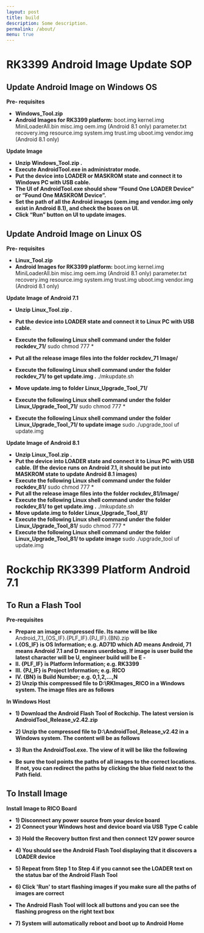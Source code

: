 ```yaml
---
layout: post
title: build
description: Some description.
permalink: /about/
menu: true
---
```


<!-- <img class="img-rounded" src="/assets/img/uploads/profile.png" alt="Thiago Rossener" width="200"> -->


# RK3399 Android Image Update SOP


## Update Android Image on Windows OS


<div class="Alert Alert--nuxt-blue">

<b>Pre- requisites</b>

</div> 

- **Windows_Tool.zip** 
- **Android Images for RK3399 platform:** 
        boot.img
        kernel.img
        MiniLoaderAll.bin
        misc.img
        oem.img (Android 8.1 only)
        parameter.txt
        recovery.img
        resource.img
        system.img
        trust.img
        uboot.img
        vendor.img (Android 8.1 only)


<div class="Alert Alert--nuxt-blue">

<b>Update Image</b>

</div> 

- **Unzip Windows_Tool.zip .** 
- **Execute AndroidTool.exe in administrator mode.** 
- **Put the device into LOADER or MASKROM state and connect it to Windows PC with USB cable.** 
- **The UI of AndroidTool.exe should show “Found One LOADER Device” or “Found One MASKROM Device”.** 
- **Set the path of all the Android images (oem.img and vendor.img only exist in Android 8.1), and check the boxes on UI.** 
- **Click “Run” button on UI to update images.** 

## Update Android Image on Linux OS


<div class="Alert Alert--nuxt-blue">

<b>Pre- requisites</b>

</div> 

- **Linux_Tool.zip**
- **Android Images for RK3399 platform:**
        boot.img
        kernel.img
        MiniLoaderAll.bin
        misc.img
        oem.img (Android 8.1 only)
        parameter.txt
        recovery.img
        resource.img
        system.img
        trust.img
        uboot.img
        vendor.img (Android 8.1 only)


<div class="Alert Alert--nuxt-blue">

<b>Update Image of Android 7.1</b>

</div> 

- **Unzip Linux_Tool.zip .**
- **Put the device into LOADER state and connect it to Linux PC with USB cable.**
- **Execute the following Linux shell command under the folder rockdev_71/**
        sudo chmod 777 *

- **Put all the release image files into the folder rockdev_71 Image/**
- **Execute the following Linux shell command under the folder rockdev_71/ to get update.img .**
        ./mkupdate.sh
- **Move update.img to folder Linux_Upgrade_Tool_71/**
- **Execute the following Linux shell command under the folder Linux_Upgrade_Tool_71/**
        sudo chmod 777 *
- **Execute the following Linux shell command under the folder Linux_Upgrade_Tool_71/ to update image**
        sudo ./upgrade_tool uf update.img


<div class="Alert Alert--nuxt-blue">

<b>Update Image of Android 8.1</b>

</div> 

- **Unzip Linux_Tool.zip .**
- **Put the device into LOADER state and connect it to Linux PC with USB cable. (If the device runs on Android 7.1, it should be put into MASKROM state to update Android 8.1 images)**
- **Execute the following Linux shell command under the folder rockdev_81/**
        sudo chmod 777 *
- **Put all the release image files into the folder rockdev_81/Image/**
- **Execute the following Linux shell command under the folder rockdev_81/ to get update.img .**
        ./mkupdate.sh
- **Move update.img to folder Linux_Upgrade_Tool_81/**
- **Execute the following Linux shell command under the folder Linux_Upgrade_Tool_81/**
        sudo chmod 777 *
- **Execute the following Linux shell command under the folder Linux_Upgrade_Tool_81/ to update image**
        sudo ./upgrade_tool uf update.img


# Rockchip RK3399 Platform Android 7.1

## To Run a Flash Tool

<div class="Alert Alert--nuxt-blue">

<b>Pre-requisites</b>

</div> 

- **Prepare an image compressed file. Its name will be like**
        Android_7.1_{OS_IF}.{PLF_IF}.{PJ_IF}.{BN}.zip
- **I.{OS_IF} is OS Information; e.g. AD71D which AD means Android, 71 means Android 7.1 and D means userdebug. If image is user build the latest character will be U, engineer build will be E -**
- **II. {PLF_IF} is Platform Information; e.g. RK3399**
- **III. {PJ_IF} is Project Information; e.g. RICO**
- **IV. {BN} is Build Number; e.g. 0,1,2,...,N**
- **2) Unzip this compressed file to D:\RKImages_RICO in a Windows system. The image files are as follows**



<div class="Alert Alert--nuxt-blue">

<b>In Windows Host</b>

</div> 

- **1) Download the Android Flash Tool of Rockchip. The latest version is AndroidTool_Release_v2.42.zip**
- **2) Unzip the compressed file to D:\AndroidTool_Release_v2.42 in a Windows system. The content will be as follows**

- **3) Run the AndroidTool.exe. The view of it will be like the following**

- **Be sure the tool points the paths of all images to the correct locations. If not, you can redirect the paths by clicking the blue field next to the Path field.**


## To Install Image

<div class="Alert Alert--nuxt-blue">

<b>Install Image to RICO Board</b>

</div> 


- **1) Disconnect any power source from your device board**
- **2) Connect your Windows host and device board via USB Type C cable**
<!-- USB Type C -->

- **3) Hold the Recovery button first and then connect 12V power source**
<!-- Recovery
12V -->

- **4) You should see the Android Flash Tool displaying that it discovers a LOADER device**

- **5) Repeat from Step 1 to Step 4 if you cannot see the LOADER text on the status bar of the Android Flash Tool**
- **6) Click 'Run' to start flashing images if you make sure all the paths of images are correct**


- **The Android Flash Tool will lock all buttons and you can see the flashing progress on the right text box**
- **7) System will automatically reboot and boot up to Android Home**



<!-- The result from asyncData will be **merged** with data.

```js
export default {
  data () {
    return { project: 'default' }
  },
  asyncData (context) {
    return { project: 'nuxt' }
  }
}
``` -->

<!-- ## RICO 3399


- **Build U-Boot**
            cd u-boot
            make rk3399_defconfig; make ARCHV=aarch64.

- **Build Kernel**
            cd kernel
            make ARCH=arm64 rockchip_defconfig -j8; make ARCH=arm64 rk3399-sapphire-excavator-edp.img -j12

- **Build System**
            source build/envsetup.sh; lunch rk3399_mid-userdebug; make -j16; ./mkimage.sh
 -->


<!-- - **Type:** `Function`


<div class="Alert Alert--nuxt-green">

<b>Info:</b> Please visit the [async data guide](/guide/async-data) as well!

</div>


`asyncData` is called every time before loading the **page** component and is only available for such.
It will be called server-side once (on the first request to the Nuxt app) and client-side when navigating to further routes. 
This method receives the [`context`](/api/context) object as the first argument, you can use it to fetch some data and return the component data.


The result from asyncData will be **merged** with data.

```js
export default {
  data () {
    return { project: 'default' }
  },
  asyncData (context) {
    return { project: 'nuxt' }
  }
}
```

<div class="Alert Alert--orange">

<b>Warning:</b> You **don't** have access to the component instance through `this` inside `asyncData` because it is called **before initiating** the component.

</div> -->
